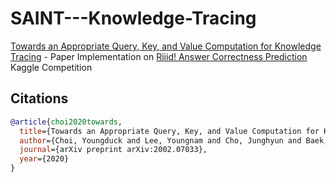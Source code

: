 # SAINT---Knowledge-Tracing
[Towards an Appropriate Query, Key, and Value Computation for Knowledge Tracing](https://arxiv.org/pdf/2002.07033.pdf) - Paper Implementation on [Riiid! Answer Correctness Prediction](https://www.kaggle.com/c/riiid-test-answer-prediction) Kaggle Competition

## Citations

```bibtex
@article{choi2020towards,
  title={Towards an Appropriate Query, Key, and Value Computation for Knowledge Tracing},
  author={Choi, Youngduck and Lee, Youngnam and Cho, Junghyun and Baek, Jineon and Kim, Byungsoo and Cha, Yeongmin and Shin, Dongmin and Bae, Chan and Heo, Jaewe},
  journal={arXiv preprint arXiv:2002.07033},
  year={2020}
}
```
